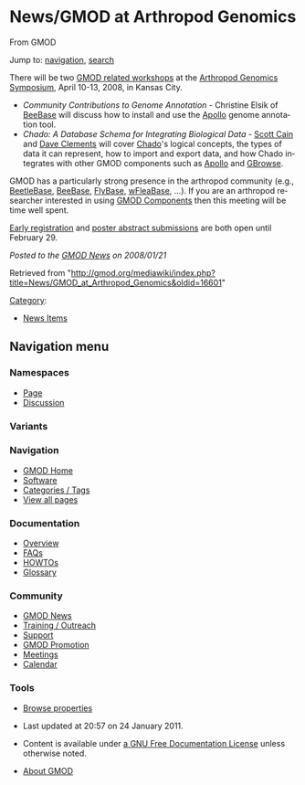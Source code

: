 <div id="mw-page-base" class="noprint">

</div>

<div id="mw-head-base" class="noprint">

</div>

<div id="content" class="mw-body" role="main">

<span id="top"></span>

<div id="mw-js-message" style="display:none;">

</div>



# <span dir="auto">News/GMOD at Arthropod Genomics</span>

<div id="bodyContent">

<div id="siteSub">

From GMOD

</div>

<div id="contentSub">

</div>

<div id="jump-to-nav" class="mw-jump">

Jump to: [navigation](#mw-navigation), [search](#p-search)

</div>

<div id="mw-content-text" class="mw-content-ltr" lang="en" dir="ltr">

There will be two <a href="http://www.k-state.edu/agc/Workshop.shtml"
class="external text" rel="nofollow">GMOD related workshops</a> at the
<a href="http://www.k-state.edu/agc/symposium.shtml"
class="external text" rel="nofollow">Arthropod Genomics Symposium</a>,
April 10-13, 2008, in Kansas City.

- *Community Contributions to Genome Annotation* - Christine Elsik of
  <a href="http://racerx00.tamu.edu/bee_resources.html"
  class="external text" rel="nofollow">BeeBase</a> will discuss how to
  install and use the [Apollo](../Apollo.1 "Apollo") genome annotation
  tool.
- *Chado: A Database Schema for Integrating Biological Data* - [Scott
  Cain](../User:Scott "User:Scott") and [Dave
  Clements](../User:Clements "User:Clements") will cover
  <a href="../Chado" class="mw-redirect" title="Chado">Chado</a>'s
  logical concepts, the types of data it can represent, how to import
  and export data, and how Chado integrates with other GMOD components
  such as [Apollo](../Apollo.1 "Apollo") and
  [GBrowse](../GBrowse.1 "GBrowse").

GMOD has a particularly strong presence in the arthropod community
(e.g., <a href="http://bioinformatics.ksu.edu/BeetleBase/"
class="external text" rel="nofollow">BeetleBase</a>,
<a href="http://racerx00.tamu.edu/bee_resources.html"
class="external text" rel="nofollow">BeeBase</a>,
<a href="http://flybase.org" class="external text"
rel="nofollow">FlyBase</a>,
<a href="http://wfleabase.org/" class="external text"
rel="nofollow">wFleaBase</a>, ...). If you are an arthropod researcher
interested in using [GMOD
Components](../GMOD_Components "GMOD Components") then this meeting will
be time well spent.

<a href="http://www.k-state.edu/agc/Register.shtml"
class="external text" rel="nofollow">Early registration</a> and
<a href="http://www.k-state.edu/agc/AbstractGuidelines.shtml"
class="external text" rel="nofollow">poster abstract submissions</a> are
both open until February 29.

  

<div class="newsfooter">

*Posted to the [GMOD News](../GMOD_News "GMOD News") on 2008/01/21*

</div>

</div>

<div class="printfooter">

Retrieved from
"<http://gmod.org/mediawiki/index.php?title=News/GMOD_at_Arthropod_Genomics&oldid=16601>"

</div>

<div id="catlinks" class="catlinks">

<div id="mw-normal-catlinks" class="mw-normal-catlinks">

[Category](../Special:Categories "Special:Categories"):

- [News Items](../Category:News_Items "Category:News Items")

</div>

</div>

<div class="visualClear">

</div>

</div>

</div>

<div id="mw-navigation">

## Navigation menu

<div id="mw-head">



<div id="left-navigation">

<div id="p-namespaces" class="vectorTabs" role="navigation"
aria-labelledby="p-namespaces-label">

### Namespaces

- <span id="ca-nstab-main"><a href="GMOD_at_Arthropod_Genomics" accesskey="c"
  title="View the content page [c]">Page</a></span>
- <span id="ca-talk"><a
  href="http://gmod.org/mediawiki/index.php?title=Talk:News/GMOD_at_Arthropod_Genomics&amp;action=edit&amp;redlink=1"
  accesskey="t"
  title="Discussion about the content page [t]">Discussion</a></span>

</div>

<div id="p-variants" class="vectorMenu emptyPortlet" role="navigation"
aria-labelledby="p-variants-label">

### 

### Variants[](#)

<div class="menu">

</div>

</div>

</div>

<div id="right-navigation">





</div>



</div>

</div>

</div>

<div id="mw-panel">

<div id="p-logo" role="banner">

<a href="../Main_Page"
style="background-image: url(../../images/GMOD-cogs.png);"
title="Visit the main page"></a>

</div>

<div id="p-Navigation" class="portal" role="navigation"
aria-labelledby="p-Navigation-label">

### Navigation

<div class="body">

- <span id="n-GMOD-Home">[GMOD Home](../Main_Page)</span>
- <span id="n-Software">[Software](../GMOD_Components)</span>
- <span id="n-Categories-.2F-Tags">[Categories /
  Tags](../Categories)</span>
- <span id="n-View-all-pages">[View all
  pages](../Special:AllPages)</span>

</div>

</div>

<div id="p-Documentation" class="portal" role="navigation"
aria-labelledby="p-Documentation-label">

### Documentation

<div class="body">

- <span id="n-Overview">[Overview](../Overview)</span>
- <span id="n-FAQs">[FAQs](../Category:FAQ)</span>
- <span id="n-HOWTOs">[HOWTOs](../Category:HOWTO)</span>
- <span id="n-Glossary">[Glossary](../Glossary)</span>

</div>

</div>

<div id="p-Community" class="portal" role="navigation"
aria-labelledby="p-Community-label">

### Community

<div class="body">

- <span id="n-GMOD-News">[GMOD News](../GMOD_News)</span>
- <span id="n-Training-.2F-Outreach">[Training /
  Outreach](../Training_and_Outreach)</span>
- <span id="n-Support">[Support](../Support)</span>
- <span id="n-GMOD-Promotion">[GMOD Promotion](../GMOD_Promotion)</span>
- <span id="n-Meetings">[Meetings](../Meetings)</span>
- <span id="n-Calendar">[Calendar](../Calendar)</span>

</div>

</div>

<div id="p-tb" class="portal" role="navigation"
aria-labelledby="p-tb-label">

### Tools

<div class="body">


- <span id="t-smwbrowselink"><a href="../Special:Browse/News-2FGMOD_at_Arthropod_Genomics"
  rel="smw-browse">Browse properties</a></span>


</div>

</div>

</div>

</div>

<div id="footer" role="contentinfo">

- <span id="footer-info-lastmod">Last updated at 20:57 on 24 January
  2011.</span>
<!-- - <span id="footer-info-viewcount">6,484 page views.</span> -->
- <span id="footer-info-copyright">Content is available under
  <a href="http://www.gnu.org/licenses/fdl-1.3.html" class="external"
  rel="nofollow">a GNU Free Documentation License</a> unless otherwise
  noted.</span>

<!-- -->

- <span id="footer-places-about">[About
  GMOD](../GMOD:About "GMOD:About")</span>

<!-- -->






</div>
